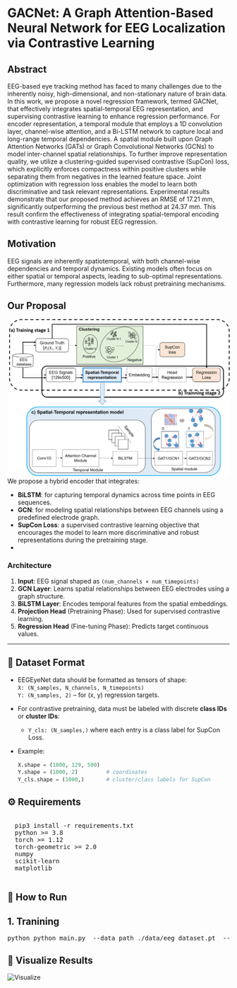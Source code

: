 # GACNet: A Graph Attention-Based Neural Network for EEG Localization via Contrastive Learning

## Abstract

EEG-based eye tracking method has faced to many challenges due to the inherently noisy, high-dimensional, and non-stationary nature of brain data. In this work, we propose a novel regression framework, termed GACNet, that effectively integrates spatial-temporal EEG representation, and supervising contrastive learning to enhance regression performance. For encoder representation, a temporal module that employs a 1D convolution layer, channel-wise attention, and a Bi-LSTM network to capture local and long-range temporal dependencies. A spatial module built upon Graph Attention Networks (GATs) or Graph Convolutional Networks (GCNs) to model inter-channel spatial relationships. To further improve representation quality, we utilize a clustering-guided supervised contrastive (SupCon) loss, which explicitly enforces compactness within positive clusters while separating them from negatives in the learned feature space. Joint optimization with regression loss enables the model to learn both discriminative and task relevant representations. Experimental results demonstrate that our proposed method achieves an RMSE of 17.21 mm, significantly outperforming the previous best method at 24.37 mm. This result confirm the effectiveness of integrating spatial-temporal encoding with contrastive learning for robust EEG regression.

## Motivation

EEG signals are inherently spatiotemporal, with both channel-wise dependencies and temporal dynamics. Existing models often focus on either spatial or temporal aspects, leading to sub-optimal representations. Furthermore, many regression models lack robust pretraining mechanisms.

## Our Proposal
![Model Overview](images/Framework1.png)
We propose a hybrid encoder that integrates:
- **BiLSTM**: for capturing temporal dynamics across time points in EEG sequences.
- **GCN**: for modeling spatial relationships between EEG channels using a predefined electrode graph.
- **SupCon Loss**: a supervised contrastive learning objective that encourages the model to learn more discriminative and robust representations during the pretraining stage.
- 

### Architecture

1. **Input**: EEG signal shaped as `(num_channels × num_timepoints)`
2. **GCN Layer**: Learns spatial relationships between EEG electrodes using a graph structure.
3. **BiLSTM Layer**: Encodes temporal features from the spatial embeddings.
4. **Projection Head** (Pretraining Phase): Used for supervised contrastive learning.
5. **Regression Head** (Fine-tuning Phase): Predicts target continuous values.

---

## 🧠 Dataset Format

- EEGEyeNet data should be formatted as tensors of shape:  
  `X: (N_samples, N_channels, N_timepoints)`  
  `Y: (N_samples, 2)` – for (x, y) regression targets.

- For contrastive pretraining, data must be labeled with discrete **class IDs** or **cluster IDs**:
  - `Y_cls: (N_samples,)` where each entry is a class label for SupCon Loss.

- Example:
  ```python
  X.shape = (1000, 129, 500)
  Y.shape = (1000, 2)         # coordinates
  Y_cls.shape = (1000,)       # cluster/class labels for SupCon

  
## ⚙️ Requirements
<pre> 
  pip3 install -r requirements.txt
  python >= 3.8 
  torch >= 1.12 
  torch-geometric >= 2.0 
  numpy 
  scikit-learn 
  matplotlib 
   </pre>



## 🚀 How to Run

## 1. Tranining

<pre>
python python main.py  --data_path ./data/eeg_dataset.pt  --output ./checkpoints/encoder.pt  --temperature 0.07 --epochs 100
</pre>


## 🚀 Visualize Results
![Visualize ](images/Ablation.png)


